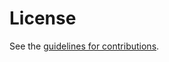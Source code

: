 # License

See the
[guidelines for contributions](https://github.com/ace-wg/ace-key-groupcomm-oscore/blob/master/CONTRIBUTING.md).
